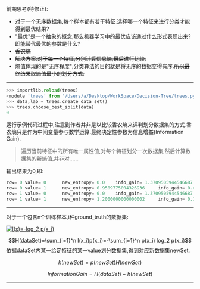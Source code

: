 前期思考(待修正):
* 对于一个无序数据集,每个样本都有若干特征.选择哪一个特征来进行分类才能得到最优结果?
* "最优"是一个抽象的概念,那么机器学习中的最优应该通过什么形式表现出来?即能替代最优的参数是什么?
* ~~香农熵~~
* ~~解决方案:对于每一个特征,分别计算信息熵,最后进行比较.~~
* 熵值体现的是"无序程度";分类算法的目的就是将无序的数据变得有序.~~所以最终结果取熵值最小的划分方式.~~
---
```python
>>> importlib.reload(trees)
<module 'trees' from '/Users/a/Desktop/WorkSpace/Decision-Tree/trees.py'>
>>> data,lab = trees.create_data_set()
>>> trees.choose_best_split(data)
0
```
运行示例代码过程中,注意到作者并非是以比较香农熵来评判划分数据集的方式.香农熵只是作为中间变量参与数学运算.最终决定性参数为信息增益(Information Gain).

>遍历当前特征中的所有唯一属性值,对每个特征划分一次数据集,然后计算数据集的新熵值,并非对......
>

输出结果为0,即:
```python
row= 0 value= 0 	 new_entropy= 0.0 	 info_gain= 1.3709505944546687
row= 0 value= 1 	 new_entropy= 0.9509775004326936 	 info_gain= 0.41997309402197514
row= 1 value= 0 	 new_entropy= 0.0 	 info_gain= 1.3709505944546687
row= 1 value= 1 	 new_entropy= 1.2000000000000002 	 info_gain= 0.17095059445466854
```
---
对于一个包含n个训练样本,i种ground_truth的数据集:

<a href="https://www.codecogs.com/eqnedit.php?latex=l(x)=-log_2&space;p(x_i)" target="_blank"><img src="https://latex.codecogs.com/gif.latex?l(x)=-log_2&space;p(x_i)" title="l(x)=-log_2 p(x_i)" /></a>

$$H(dataSet)=\sum_{i=1}^n l(x_i)p(x_i)=-\sum_{i=1}^n p(x_i) log_2 p(x_i)$$
依据dataSet内某一给定特征的某一value划分数据集,得到对应新数据集newSet.

$$h(newSet)=p(newSet)H(newSet)$$

$$Information Gain = H(dataSet) - h(newSet) $$

---
